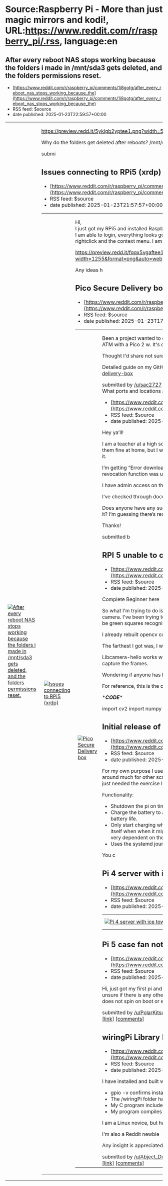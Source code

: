 # Source:Raspberry Pi - More than just magic mirrors and kodi!, URL:https://www.reddit.com/r/raspberry_pi/.rss, language:en

## After every reboot NAS stops working because the folders i made in /mnt/sda3 gets deleted, and the folders permissions reset.
 - [https://www.reddit.com/r/raspberry_pi/comments/1i8gotg/after_every_reboot_nas_stops_working_because_the](https://www.reddit.com/r/raspberry_pi/comments/1i8gotg/after_every_reboot_nas_stops_working_because_the)
 - RSS feed: $source
 - date published: 2025-01-23T22:59:57+00:00

<table> <tr><td> <a href="https://www.reddit.com/r/raspberry_pi/comments/1i8gotg/after_every_reboot_nas_stops_working_because_the/"> <img src="https://b.thumbs.redditmedia.com/_9ZYjLUtn12Stuc_gijH2xBpMZ8SYKsiV3KZxHTbAaM.jpg" alt="After every reboot NAS stops working because the folders i made in /mnt/sda3 gets deleted, and the folders permissions reset." title="After every reboot NAS stops working because the folders i made in /mnt/sda3 gets deleted, and the folders permissions reset." /> </a> </td><td> <!-- SC_OFF --><div class="md"><p><a href="https://preview.redd.it/5ykigb2yptee1.png?width=549&amp;format=png&amp;auto=webp&amp;s=d70e04efed0099a11eb74a8b112f7c231c222491">https://preview.redd.it/5ykigb2yptee1.png?width=549&amp;format=png&amp;auto=webp&amp;s=d70e04efed0099a11eb74a8b112f7c231c222491</a></p> <p>Why do the folders get deleted after reboots? /mnt/sda3 is a partition&#39;s mounting point, please help me if you know why this is happening</p> </div><!-- SC_ON --> &#32; submi

## Issues connecting to RPi5 (xrdp)
 - [https://www.reddit.com/r/raspberry_pi/comments/1i8f9kd/issues_connecting_to_rpi5_xrdp](https://www.reddit.com/r/raspberry_pi/comments/1i8f9kd/issues_connecting_to_rpi5_xrdp)
 - RSS feed: $source
 - date published: 2025-01-23T21:57:57+00:00

<table> <tr><td> <a href="https://www.reddit.com/r/raspberry_pi/comments/1i8f9kd/issues_connecting_to_rpi5_xrdp/"> <img src="https://b.thumbs.redditmedia.com/nvV0nTGPyZxs9baQmmasXbzjp_5MNl1Rzzv8ignkHEM.jpg" alt="Issues connecting to RPi5 (xrdp)" title="Issues connecting to RPi5 (xrdp)" /> </a> </td><td> <!-- SC_OFF --><div class="md"><p>Hi,<br/> I just got my RPi5 and installed Raspberry OS 64-bit. Since i am lacking a hdmi adapter, I installed xrdp via SSH.<br/> I am able to login, everything looks good - but after entering my credentials the desktop stays black, but I am able to use rightclick and the context menu. I am able to start the &quot;Raspberry Pi Imager&quot;, but it looks weird.</p> <p><a href="https://preview.redd.it/fqqx5vgaftee1.png?width=1255&amp;format=png&amp;auto=webp&amp;s=da9b757354775291154e560edd30ae3340454829">https://preview.redd.it/fqqx5vgaftee1.png?width=1255&amp;format=png&amp;auto=webp&amp;s=da9b757354775291154e560edd30ae3340454829</a></p> <p>Any ideas h

## Pico Secure Delivery box
 - [https://www.reddit.com/r/raspberry_pi/comments/1i89axr/pico_secure_delivery_box](https://www.reddit.com/r/raspberry_pi/comments/1i89axr/pico_secure_delivery_box)
 - RSS feed: $source
 - date published: 2025-01-23T17:51:31+00:00

<table> <tr><td> <a href="https://www.reddit.com/r/raspberry_pi/comments/1i89axr/pico_secure_delivery_box/"> <img src="https://b.thumbs.redditmedia.com/NxO2DP40_14QjCgGAQ6UHkJUQq_x4Vm056QGDXsUHPk.jpg" alt="Pico Secure Delivery box" title="Pico Secure Delivery box" /> </a> </td><td> <!-- SC_OFF --><div class="md"><p>Been a project wanted to do for a while now. Not sure if it be handy for others, it&#39;s very basic in terms programming ATM with a Pico 2 w. It&#39;s currently running on battery as I don&#39;t think a solar panel would work in the UK winter time.</p> <p>Thought I&#39;d share not sure if others have done this. Controlled through web browser local internet.</p> <p>Detailed guide on my GitHub how to build your own from scratch. <a href="https://github.com/woodycal/pico-secure-delivery-box">https://github.com/woodycal/pico-secure-delivery-box</a></p> </div><!-- SC_ON --> &#32; submitted by &#32; <a href="https://www.reddit.com/user/sac2727"> /u/sac2727 </a> <br/> <span><a h

## What ports and locations are required to use the imager?
 - [https://www.reddit.com/r/raspberry_pi/comments/1i883zd/what_ports_and_locations_are_required_to_use_the](https://www.reddit.com/r/raspberry_pi/comments/1i883zd/what_ports_and_locations_are_required_to_use_the)
 - RSS feed: $source
 - date published: 2025-01-23T17:02:16+00:00

<!-- SC_OFF --><div class="md"><p>Hey ya’ll!</p> <p>I am a teacher at a high school. I just got a bunch of Pi 4s that I’m going to use for projects in class. I can image them fine at home, but I would rather my students do it in class. Unfortunately something on our network is blocking it.</p> <p>I’m getting “Error downloading: schannel: next InitializeSecurityContext failed: Unknown error (0x80092012) - The revocation function was unable to check revocation for the certificate. - Server 127.0.0.1”</p> <p>I have admin access on the computer running the imager, so that shouldn’t be the issue.</p> <p>I’ve checked through documentation, but I’m not seeing the flat out list saying “all these ports are required”.</p> <p>Does anyone have any suggestions for the ports and network locations I need to share with IT so they can unblock it? I’m guessing there’s really a certificate issue, but that’ll be even harder for them to fix, haha.</p> <p>Thanks!</p> </div><!-- SC_ON --> &#32; submitted b

## RPI 5 unable to capture frames for image processing?
 - [https://www.reddit.com/r/raspberry_pi/comments/1i82e3b/rpi_5_unable_to_capture_frames_for_image](https://www.reddit.com/r/raspberry_pi/comments/1i82e3b/rpi_5_unable_to_capture_frames_for_image)
 - RSS feed: $source
 - date published: 2025-01-23T12:37:13+00:00

<!-- SC_OFF --><div class="md"><p>Complete Beginner here </p> <p>So what I&#39;m trying to do is use Stanford dog breed dataset for real time dog breed recognition via a raspberry Pi camera. I&#39;ve been trying to find a solution for weeks because it would not launch into that screen where there would be green squares recognizing the dog and displaying that dog&#39;s breed. </p> <p>I already rebuilt opencv countless of times. </p> <p>The farthest I got was, I was able to launch a separate window, but the problem is that, it only shows white screen.</p> <p>Libcamera-hello works well, but as soon as I implement my code for real time prediction, it says that it is unable to capture the frames. </p> <p>Wondering if anyone has had problems with RPI 5 when it comes to real time image processing. </p> <p>For reference, this is the code I&#39;m trying to run;</p> <p>*<strong><em>CODE</em></strong>*</p> <p>import cv2 import numpy as np import tensorflow as tf from PIL import Image import gi<

## Initial release of x120x_upsd service for Geekworm X120X UPS boards
 - [https://www.reddit.com/r/raspberry_pi/comments/1i80z4x/initial_release_of_x120x_upsd_service_for](https://www.reddit.com/r/raspberry_pi/comments/1i80z4x/initial_release_of_x120x_upsd_service_for)
 - RSS feed: $source
 - date published: 2025-01-23T11:06:54+00:00

<!-- SC_OFF --><div class="md"><p>For my own purpose I use the Geekworm UPS but the accompanying scripts were to basic. I think I did not look around much for other scripts so might have made something that is already there in a better variant then mine. I just needed the exercise I guess. Bug reports, pull requests and suggestions are welcome.</p> <p>Functionality:</p> <ul> <li>Shutdown the pi on timeout of power and/or settable minimums of battery charge and/or voltage.</li> <li>Charge the battery to a set maximum level (charge or voltage) so not to overcharge the battery and prolong battery life.</li> <li>Only start charging when the pi has been running for a certain time so the battery can be warmed up by the Pi itself when when it might be used in colder ( &lt; 10 degrees Celsius) environments. This is not really precise and very dependent on the environment. Adding and monitoring a temperature sensor is a to-do.</li> <li>Uses the systemd journal for logging.</li> </ul> <p>You c

## Pi 4 server with ice tower and terra pi case
 - [https://www.reddit.com/r/raspberry_pi/comments/1i7xb7u/pi_4_server_with_ice_tower_and_terra_pi_case](https://www.reddit.com/r/raspberry_pi/comments/1i7xb7u/pi_4_server_with_ice_tower_and_terra_pi_case)
 - RSS feed: $source
 - date published: 2025-01-23T06:30:29+00:00

<table> <tr><td> <a href="https://www.reddit.com/r/raspberry_pi/comments/1i7xb7u/pi_4_server_with_ice_tower_and_terra_pi_case/"> <img src="https://b.thumbs.redditmedia.com/BbUEmxj8qzPWPfvoQbU20d1GGT0M_nvxWxxOlAKJ4OY.jpg" alt="Pi 4 server with ice tower and terra pi case" title="Pi 4 server with ice tower and terra pi case" /> </a> </td><td> &#32; submitted by &#32; <a href="https://www.reddit.com/user/adeep2720"> /u/adeep2720 </a> <br/> <span><a href="https://www.reddit.com/gallery/1i7xb7u">[link]</a></span> &#32; <span><a href="https://www.reddit.com/r/raspberry_pi/comments/1i7xb7u/pi_4_server_with_ice_tower_and_terra_pi_case/">[comments]</a></span> </td></tr></table>

## Pi 5 case fan not spinning
 - [https://www.reddit.com/r/raspberry_pi/comments/1i7vijr/pi_5_case_fan_not_spinning](https://www.reddit.com/r/raspberry_pi/comments/1i7vijr/pi_5_case_fan_not_spinning)
 - RSS feed: $source
 - date published: 2025-01-23T04:36:48+00:00

<!-- SC_OFF --><div class="md"><p>Hi, just got my first pi and got the case to go along with it. Unfortunately it does not seem the fan works at all and I&#39;m unsure if there is any other solution than just buying a new one. I&#39;m aware the fan is temprature controlled but it does not spin on boot or even when the pi is very very warm.</p> </div><!-- SC_ON --> &#32; submitted by &#32; <a href="https://www.reddit.com/user/PolarKitsuna"> /u/PolarKitsuna </a> <br/> <span><a href="https://www.reddit.com/r/raspberry_pi/comments/1i7vijr/pi_5_case_fan_not_spinning/">[link]</a></span> &#32; <span><a href="https://www.reddit.com/r/raspberry_pi/comments/1i7vijr/pi_5_case_fan_not_spinning/">[comments]</a></span>

## wiringPi Library Build Weirdness
 - [https://www.reddit.com/r/raspberry_pi/comments/1i7q1o0/wiringpi_library_build_weirdness](https://www.reddit.com/r/raspberry_pi/comments/1i7q1o0/wiringpi_library_build_weirdness)
 - RSS feed: $source
 - date published: 2025-01-23T00:01:45+00:00

<!-- SC_OFF --><div class="md"><p>I have installed and built wiringPi, but the wiringPi libraries in /lib are <strong>zero bytes</strong> in length.</p> <ul> <li>gpio -v confirms installation of wiringPi</li> <li>The /wiringPi folder has the object files</li> <li>My C program includes &lt;wiringPi.h&gt;</li> <li>My program compiles and runs successfully UNLESS I call a function in the wiringPi lib; then the link step fails.</li> </ul> <p>I am a Linux novice, but have a lot of C development experience on DOS.</p> <p>I&#39;m also a Reddit newbie </p> <p>Any insight is appreciated.</p> </div><!-- SC_ON --> &#32; submitted by &#32; <a href="https://www.reddit.com/user/Abject_Disaster_7601"> /u/Abject_Disaster_7601 </a> <br/> <span><a href="https://www.reddit.com/r/raspberry_pi/comments/1i7q1o0/wiringpi_library_build_weirdness/">[link]</a></span> &#32; <span><a href="https://www.reddit.com/r/raspberry_pi/comments/1i7q1o0/wiringpi_library_build_weirdness/">[comments]</a></span>


